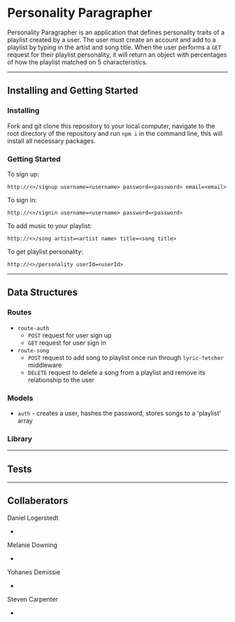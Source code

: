 # Personality Paragrapher

Personality Paragrapher is an application that defines personality traits of a playlist created by a user. The user must create an account and add to a playlist by typing in the artist and song title. When the user performs a `GET` request for their playlist personality, it will return an object with percentages of how the playlist matched on 5 characteristics.

---

## Installing and Getting Started

### Installing
Fork and git clone this repository to your local computer, navigate to the root directory of the repository and run `npm i` in the command line, this will install all necessary packages.

### Getting Started

To sign up:

```http
http://<>/signup username=<username> password=<password> email=<email>
```

To sign in:
```http
http://<>/signin username=<username> password=<password>
```

To add music to your playlist:
```http
http://<>/song artist=<artist name> title=<song title>
```

To get playlist personality:
```http
http://<>/personality userId=<userId>
```

---

## Data Structures

### Routes
* `route-auth` 
  * `POST` request for user sign up
  * `GET` request for user sign in
* `route-song` 
  * `POST` request to add song to playlist once run through `lyric-fetcher` middleware
  * `DELETE` request to delete a song from a playlist and remove its relationship to the user

### Models
* `auth` - creates a user, hashes the password, stores songs to a 'playlist' array


### Library
<!-- Write up of server, error-handler, middleware -->

---

## Tests
<!-- All appropriate 200's and 400's status codes -->

---

## Collaberators
Daniel Logerstedt
* <!-- GitHub/Linked-In -->

Melanie Downing
* <!-- GitHub/Linked-In -->

Yohanes Demissie
* <!-- GitHub/Linked-In -->

Steven Carpenter
* <!-- GitHub/Linked-In -->


